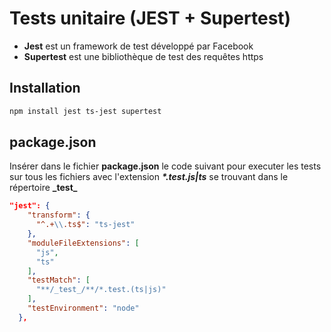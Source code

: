 # Tests unitaire (JEST + Supertest)

- **Jest** est un framework de test développé par Facebook
- **Supertest** est une bibliothèque de test des requêtes https

## Installation

```zsh
npm install jest ts-jest supertest
```

## package.json

Insérer dans le fichier **package.json** le code suivant pour executer les tests sur tous les fichiers avec l'extension ***\*.test.js|ts*** se trouvant dans le répertoire **\_test\_**

```json
"jest": {
    "transform": {
      "^.+\\.ts$": "ts-jest"
    },
    "moduleFileExtensions": [
      "js",
      "ts"
    ],
    "testMatch": [
      "**/_test_/**/*.test.(ts|js)"
    ],
    "testEnvironment": "node"
  },
```
